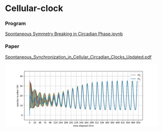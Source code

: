 # Cellular-clock

### Program
[Spontaneous Symmetry Breaking in Circadian Phase.ipynb](Circadian%20Clock/Spontaneous%20Symmetry%20Breaking%20in%20Circadian%20Phase.ipynb)
### Paper
[Spontaneous_Synchronization_in_Cellular_Circadian_Clocks_Updated.pdf](Circadian%20Clock/Spontaneous_Synchronization_in_Cellular_Circadian_Clocks_Updated.pdf)

![preview](Circadian%20Clock/Theory/150mn.png)
